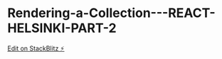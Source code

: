 # Rendering-a-Collection---REACT-HELSINKI-PART-2

[Edit on StackBlitz ⚡️](https://stackblitz.com/edit/react-1xojth)